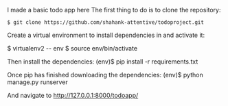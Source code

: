 I made a basic todo app here 
The first thing to do is to clone the repository:

    $ git clone https://github.com/shahank-attentive/todoproject.git


Create a virtual environment to install dependencies in and activate it:

$ virtualenv2 -- env
$ source env/bin/activate


Then install the dependencies:
  (env)$ pip install -r requirements.txt
  
Once pip has finished downloading the dependencies:
  (env)$ python manage.py runserver
  
And navigate to http://127.0.0.1:8000/todoapp/
